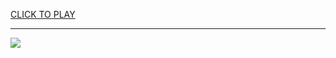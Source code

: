 
<a href="https://premium76.site?title=reddit_hunger_games_ballad_of_songbirds_and_snakes&ref=12M">CLICK TO PLAY</a></h3>
<hr>

<a href="https://premium76.site?title=reddit_hunger_games_ballad_of_songbirds_and_snakes&ref=12M"><img src="https://clearcache.store/games.png"></a>


